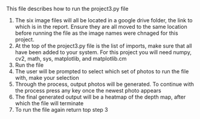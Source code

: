 This file describes how to run the project3.py file

1) The six image files will all be located in a google drive folder, the link to which is in the report. Ensure they are all moved to the same location before running the file as the image names were chnaged for this project.
2) At the top of the project3.py file is the list of imports, make sure that all have been added to your system. For this project you will need numpy, cv2, math, sys, matplotlib, and matplotlib.cm
3) Run the file
4) The user will be prompted to select which set of photos to run the file with, make your selection
5) Through the process, output photos will be generated. To continue with the process press any key once the newest photo appears
6) The final generated output will be a heatmap of the depth map, after which the file will terminate
7) To run the file again return top step 3
